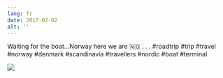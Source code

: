 ```yaml
---
lang: fr
date: 2017-02-02
alt: ''
---
```


Waiting for the boat...Norway here we are 🇳🇴
.
.
.
#roadtrip #trip #travel #norway #denmark #scandinavia #travellers #nordic #boat #terminal

![](/photos/2017-02-02-1486033389.jpg)